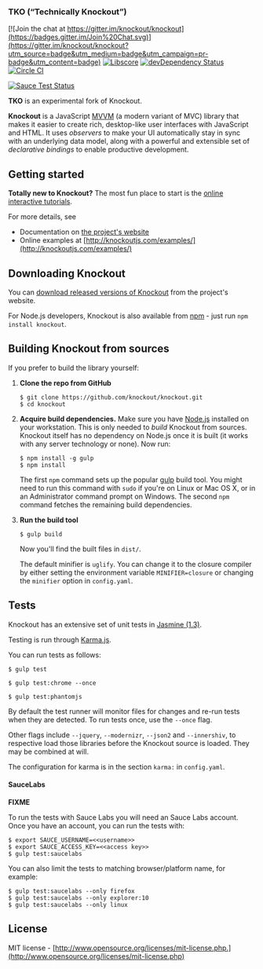 
### TKO (“Technically Knockout”)

[![Join the chat at https://gitter.im/knockout/knockout](https://badges.gitter.im/Join%20Chat.svg)](https://gitter.im/knockout/knockout?utm_source=badge&utm_medium=badge&utm_campaign=pr-badge&utm_content=badge)
[![Libscore](https://img.shields.io/libscore/s/ko.svg)](http://libscore.com/#ko)
[![devDependency Status](https://david-dm.org/knockout/tko/dev-status.svg)](https://david-dm.org/knockout/tko#info=devDependencies)
[![Circle CI](https://circleci.com/gh/knockout/tko.svg?style=svg)](https://circleci.com/gh/knockout/tko)

[![Sauce Test Status](https://saucelabs.com/browser-matrix/brianmhunt.svg)](https://saucelabs.com/u/brianmhunt)

**TKO** is an experimental fork of Knockout.

**Knockout** is a JavaScript [MVVM](http://en.wikipedia.org/wiki/Model_View_ViewModel) (a modern variant of MVC) library that makes it easier to create rich, desktop-like user interfaces with JavaScript and HTML. It uses *observers* to make your UI automatically stay in sync with an underlying data model, along with a powerful and extensible set of *declarative bindings* to enable productive development.

## Getting started


**Totally new to Knockout?** The most fun place to start is the [online interactive tutorials](http://learn.knockoutjs.com/).

For more details, see

 * Documentation on [the project's website](http://knockoutjs.com/documentation/introduction.html)
 * Online examples at [http://knockoutjs.com/examples/](http://knockoutjs.com/examples/)

## Downloading Knockout

You can [download released versions of Knockout](http://knockoutjs.com/downloads/) from the project's website.

For Node.js developers, Knockout is also available from [npm](https://npmjs.org/) - just run `npm install knockout`.

## Building Knockout from sources

If you prefer to build the library yourself:

 1. **Clone the repo from GitHub**

        $ git clone https://github.com/knockout/knockout.git
        $ cd knockout

 2. **Acquire build dependencies.** Make sure you have [Node.js](http://nodejs.org/) installed on your workstation. This is only needed to _build_ Knockout from sources. Knockout itself has no dependency on Node.js once it is built (it works with any server technology or none). Now run:

        $ npm install -g gulp
        $ npm install

    The first `npm` command sets up the popular [gulp](http://gulpjs.com/) build tool. You might need to run this command with `sudo` if you're on Linux or Mac OS X, or in an Administrator command prompt on Windows. The second `npm` command fetches the remaining build dependencies.

 3. **Run the build tool**

        $ gulp build

    Now you'll find the built files in `dist/`.

    The default minifier is `uglify`. You can change it to the closure compiler by either
    setting the environment variable `MINIFIER=closure` or changing the `minifier` option
    in `config.yaml`.

## Tests

Knockout has an extensive set of unit tests in [Jasmine (1.3)](http://jasmine.github.io/1.3).

Testing is run through [Karma.js](http://karma-runner.github.io/).

You can run tests as follows:

    $ gulp test

    $ gulp test:chrome --once

    $ gulp test:phantomjs

By default the test runner will monitor files for changes and re-run tests when they are detected. To run tests once, use the `--once` flag.

Other flags include `--jquery`, `--modernizr`, `--json2` and `--innershiv`, to respective load those libraries before the Knockout source is loaded. They may be combined at will.

The configuration for karma is in the section `karma:` in `config.yaml`.

#### SauceLabs

**FIXME**

To run the tests with Sauce Labs you will need an Sauce Labs account. Once you have an account, you can run the tests with:

    $ export SAUCE_USERNAME=<<username>>
    $ export SAUCE_ACCESS_KEY=<<access key>>
    $ gulp test:saucelabs

You can also limit the tests to matching browser/platform name, for example:

    $ gulp test:saucelabs --only firefox
    $ gulp test:saucelabs --only explorer:10
    $ gulp test:saucelabs --only linux

## License

MIT license - [http://www.opensource.org/licenses/mit-license.php.](http://www.opensource.org/licenses/mit-license.php)
